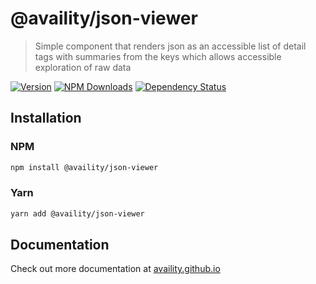 # @availity/json-viewer

> Simple component that renders json as an accessible list of detail tags with summaries from the keys which allows accessible exploration of raw data

[![Version](https://img.shields.io/npm/v/@availity/link.svg?style=for-the-badge)](https://www.npmjs.com/package/@availity/json-viewer)
[![NPM Downloads](https://img.shields.io/npm/dt/@availity/link.svg?style=for-the-badge)](https://www.npmjs.com/package/@availity/json-viewer)
[![Dependency Status](https://img.shields.io/librariesio/release/npm/@availity/link?style=for-the-badge)](https://github.com/Availity/availity-react/blob/master/packages/link/package.json)

## Installation

### NPM

```bash
npm install @availity/json-viewer
```

### Yarn

```bash
yarn add @availity/json-viewer
```

## Documentation

Check out more documentation at [availity.github.io](https://availity.github.io/availity-react/components/jsonviewer)
